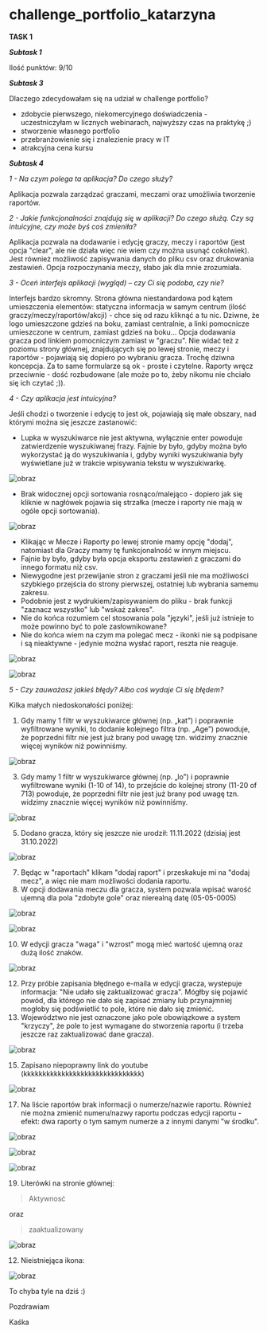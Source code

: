 # challenge_portfolio_katarzyna
**TASK 1**


**_Subtask 1_**


Ilość punktów: 9/10


**_Subtask 3_**


Dlaczego zdecydowałam się na udział w challenge portfolio? 


* zdobycie pierwszego, niekomercyjnego doświadczenia - uczestniczyłam w licznych webinarach, najwyższy czas na praktykę ;)
* stworzenie własnego portfolio
* przebranżowienie się i znalezienie pracy w IT
* atrakcyjna cena kursu


**_Subtask 4_**


_1 - Na czym polega ta aplikacja? Do czego służy?_


Aplikacja pozwala zarządzać graczami, meczami oraz umożliwia tworzenie raportów.


_2 - Jakie funkcjonalności znajdują się w aplikacji? Do czego służą. Czy są intuicyjne, czy może byś coś zmieniła?_


Aplikacja pozwala na dodawanie i edycję graczy, meczy i raportów (jest opcja "clear", ale nie działa więc nie wiem czy można usunąć cokolwiek). Jest również możliwość zapisywania danych do pliku csv oraz drukowania zestawień. Opcja rozpoczynania meczy, słabo jak dla mnie zrozumiała.


_3 - Oceń interfejs aplikacji (wygląd) – czy Ci się podoba, czy nie?_


Interfejs bardzo skromny. Strona główna niestandardowa pod kątem umieszczenia elementów: statyczna informacja w samym centrum (ilość graczy/meczy/raportów/akcji) - chce się od razu kliknąć a tu nic. Dziwne, że logo umieszczone gdzieś na boku, zamiast centralnie, a linki pomocnicze umieszczone w centrum, zamiast gdzieś na boku... Opcja dodawania gracza pod linkiem pomocniczym zamiast w "graczu". Nie widać też z poziomu strony głównej, znajdujących się po lewej stronie, meczy i raportów - pojawiają się dopiero po wybraniu gracza. Trochę dziwna koncepcja. Za to same formularze są ok - proste i czytelne. Raporty wręcz przeciwnie - dość rozbudowane (ale może po to, żeby nikomu nie chciało się ich czytać ;)).


_4 - Czy aplikacja jest intuicyjna?_


Jeśli chodzi o tworzenie i edycję to jest ok, pojawiają się małe obszary, nad którymi można się jeszcze zastanowić:


* Lupka w wyszukiwarce nie jest aktywna, wyłącznie enter powoduje zatwierdzenie wyszukiwanej frazy. Fajnie by było, gdyby można było wykorzystać ją do wyszukiwania i, gdyby wyniki wyszukiwania były wyświetlane już w trakcie wpisywania tekstu w wyszukiwarkę.

![obraz](https://user-images.githubusercontent.com/116674154/199153367-ecbdbe75-a056-4163-a891-a571cf0f11b9.png)



* Brak widocznej opcji sortowania rosnąco/malejąco - dopiero jak się kliknie w nagłówek pojawia się strzałka (mecze i raporty nie mają w ogóle opcji sortowania).

![obraz](https://user-images.githubusercontent.com/116674154/199153845-50bf0fd3-536e-4b68-adf3-0dff90309000.png)



* Klikając w Mecze i Raporty po lewej stronie mamy opcję "dodaj", natomiast dla Graczy mamy tę funkcjonalność w innym miejscu.
* Fajnie by było, gdyby była opcja eksportu zestawień z graczami do innego formatu niż csv.
* Niewygodne jest przewijanie stron z graczami jeśli nie ma możliwości szybkiego przejścia do strony pierwszej, ostatniej lub wybrania samemu zakresu.
* Podobnie jest z wydrukiem/zapisywaniem do pliku - brak funkcji "zaznacz wszystko" lub "wskaż zakres".
* Nie do końca rozumiem cel stosowania pola "języki", jeśli już istnieje to może powinno być to pole zasłownikowane?
* Nie do końca wiem na czym ma polegać mecz - ikonki nie są podpisane i są nieaktywne - jedynie można wysłać raport, reszta nie reaguje.

![obraz](https://user-images.githubusercontent.com/116674154/199154597-6540cf11-f13e-4c32-9441-dae376b83f2e.png)

![obraz](https://user-images.githubusercontent.com/116674154/199154704-79034933-4f1e-4e99-939c-b2c8506de79b.png)



_5 - Czy zauważasz jakieś błędy? Albo coś wydaje Ci się błędem?_


Kilka małych niedoskonałości poniżej:

1. Gdy mamy 1 filtr w wyszukiwarce głównej (np. „kat”) i poprawnie wyfiltrowane wyniki, to dodanie kolejnego filtra (np. „Age”) powoduje, że poprzedni filtr nie jest już brany pod uwagę tzn. widzimy znacznie więcej wyników niż powinniśmy.

![obraz](https://user-images.githubusercontent.com/116674154/199153529-f49e142b-2dc7-4b1c-8ba1-3f732d5c2d24.png)



3. Gdy mamy 1 filtr w wyszukiwarce głównej (np. „lo”) i poprawnie wyfiltrowane wyniki (1-10 of 14), to przejście do kolejnej strony (11-20 of 713) powoduje, że poprzedni filtr nie jest już brany pod uwagę tzn. widzimy znacznie więcej wyników niż powinniśmy.

![obraz](https://user-images.githubusercontent.com/116674154/199153676-c641b156-8a3b-4a09-b882-f78751c43c0f.png)



5. Dodano gracza, który się jeszcze nie urodził: 11.11.2022 (dzisiaj jest 31.10.2022)

![obraz](https://user-images.githubusercontent.com/116674154/199153994-baef4c64-7882-4acf-b505-acdea503955e.png)



7. Będąc w "raportach" klikam "dodaj raport" i przeskakuje mi na "dodaj mecz", a więc nie mam możliwości dodania raportu.
8. W opcji dodawania meczu dla gracza, system pozwala wpisać warość ujemną dla pola "zdobyte gole" oraz nierealną datę (05-05-0005)

![obraz](https://user-images.githubusercontent.com/116674154/199154146-448a7945-5e8a-4add-9cc8-2e1ea2135433.png)


![obraz](https://user-images.githubusercontent.com/116674154/199154211-ef232629-9b01-42b5-82f9-56f551d4bb5c.png)



10. W edycji gracza "waga" i "wzrost" mogą mieć wartość ujemną oraz dużą ilość znaków.

![obraz](https://user-images.githubusercontent.com/116674154/199154345-afc961da-5da1-4927-9c3d-c51a1f8b3f83.png)


12. Przy próbie zapisania błędnego e-maila w edycji gracza, wystepuje informacja: "Nie udało się zaktualizować gracza". Mógłby się pojawić powód, dla którego nie dało się zapisać zmiany lub przynajmniej mogłoby się podświetlić to pole, które nie dało się zmienić.
13. Województwo nie jest oznaczone jako pole obowiązkowe a system "krzyczy", że pole to jest wymagane do stworzenia raportu (i trzeba jeszcze raz zaktualizować dane gracza).

![obraz](https://user-images.githubusercontent.com/116674154/199154443-c4758ca5-0737-42ea-82e4-24cddac47b64.png)



15. Zapisano niepoprawny link do youtube (kkkkkkkkkkkkkkkkkkkkkkkkkkkkkkk)

![obraz](https://user-images.githubusercontent.com/116674154/199154786-47064510-301d-46b9-bd5f-702c4f701495.png)



17. Na liście raportów brak informacji o numerze/nazwie raportu. Również nie można zmienić numeru/nazwy raportu podczas edycji raportu - efekt: dwa raporty o tym samym numerze a z innymi danymi "w środku".

![obraz](https://user-images.githubusercontent.com/116674154/199154993-eb8bdebe-6b67-4592-92f4-27e18a435fd2.png)

![obraz](https://user-images.githubusercontent.com/116674154/199155108-c2abbcbd-89a6-486b-9bca-3b8f0e4897b0.png)

![obraz](https://user-images.githubusercontent.com/116674154/199155200-379ac1ca-bbd8-432a-a901-8ae35a15616a.png)



19. Literówki na stronie głównej: 
>Aktywnosć


oraz


>zaaktualizowany


![obraz](https://user-images.githubusercontent.com/116674154/199154879-6ae941a4-17be-4293-88e3-17cd04370c5a.png)



12. Nieistniejąca ikona:

![obraz](https://user-images.githubusercontent.com/116674154/199107790-e5e3dc8c-2e1f-421d-961c-e4d5762b84f7.png)



To chyba tyle na dziś :)

Pozdrawiam

Kaśka




